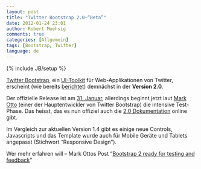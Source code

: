 ```yaml
---
layout: post
title: "Twitter Bootstrap 2.0–“Beta”"
date: 2012-01-24 23:01
author: Robert Muehsig
comments: true
categories: [Allgemein]
tags: [Bootstrap, Twitter]
language: de
---
```

{% include JB/setup %}
<p><a href="http://www.knowyourstack.com/what-is/twitter-bootstrap">Twitter Bootstrap</a>, ein <a href="{{BASE_PATH}}/2011/10/07/twitter-bootstrap-als-ui-baukasten/">UI-Toolkit</a> für Web-Applikationen von Twitter, erscheint (wie bereits <a href="{{BASE_PATH}}/2012/01/10/bootstrap-fr-facebook-apps-vorschau-auf-twitter-bootstrap-2-0-themes/">berichtet</a>) demnächst in der <strong>Version 2.0</strong>.</p> <p>Der offizielle Release ist am <a href="http://twitterbootstrap2.eventbrite.com/">31. Januar</a>, allerdings beginnt jetzt laut <a href="http://www.markdotto.com/">Mark Otto</a> (einer der Hauptentwickler von Twitter Bootstrap) die intensive Test-Phase. Das heisst, das es nun offiziel auch die <a href="http://markdotto.com/bs2/docs/index.html">2.0 Dokumentation</a> online gibt.</p> <p>Im Vergleich zur aktuellen Version 1.4 gibt es einige neue Controls, Javascripts und das Template wurde auch für Mobile Geräte und Tablets angepasst (Stichwort “Responsive Design”). </p> <p>Wer mehr erfahren will – Mark Ottos Post “<a href="http://www.markdotto.com/2012/01/24/bootstrap-2-ready-for-testing-and-feedback/">Bootstrap 2 ready for testing and feedback</a>”</p>
